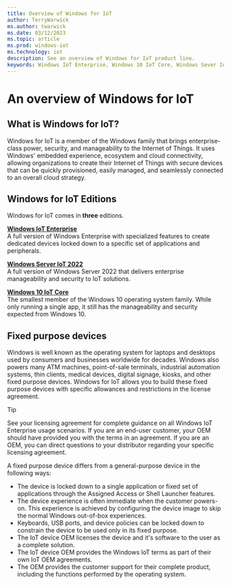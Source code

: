 ```yaml
---
title: Overview of Windows for IoT
author: TerryWarwick
ms.author: twarwick
ms.date: 03/12/2023
ms.topic: article
ms.prod: windows-iot
ms.technology: iot
description: See an overview of Windows for IoT product line.
keywords: Windows IoT Enterprise, Windows 10 IoT Core, Windows Sever IoT 2022
---
```


# An overview of Windows for IoT

## What is Windows for IoT?

Windows for IoT is a member of the Windows family that brings enterprise-class power, security, and manageability to the Internet of Things. It uses Windows' embedded experience, ecosystem and cloud connectivity, allowing organizations to create their Internet of Things with secure devices that can be quickly provisioned, easily managed, and seamlessly connected to an overall cloud strategy.  

## Windows for IoT Editions

Windows for IoT comes in **three** editions.

[**Windows IoT Enterprise**](/windows/iot/iot-enterprise/getting_started) </br> A full version of Windows Enterprise with specialized features to create dedicated devices locked down to a specific set of applications and peripherals.

[**Windows Server IoT 2022**](/windows/iot/server/windows-server) </br> A full version of Windows Server 2022 that delivers enterprise manageability and security to IoT solutions.  

[**Windows 10 IoT Core**](/windows/iot-core/windows-iot-core) </br> The smallest member of the Windows 10 operating system family. While only running a single app, it still has the manageability and security expected from Windows 10.  

## Fixed purpose devices

Windows is well known as the operating system for laptops and desktops used by consumers and businesses worldwide for decades. Windows also powers many ATM machines, point-of-sale terminals, industrial automation systems, thin clients, medical devices, digital signage, kiosks, and other fixed purpose devices. Windows for IoT allows you to build these fixed purpose devices with specific allowances and restrictions in the license agreement.

> [!TIP]
>
> See your licensing agreement for complete guidance on all Windows IoT Enterprise usage scenarios. If you are an end-user customer, your OEM should have provided you with the terms in an agreement. If you are an OEM, you can direct questions to your distributor regarding your specific licensing agreement.

A fixed purpose device differs from a general-purpose device in the following ways:

* The device is locked down to a single application or fixed set of applications through the Assigned Access or Shell Launcher features.
* The device experience is often immediate when the customer powers-on. This experience is achieved by configuring the device image to skip the normal Windows out-of-box experiences.
* Keyboards, USB ports, and device policies can be locked down to constrain the device to be used only in its fixed purpose.
* The IoT device OEM licenses the device and it's software to the user as a complete solution.
* The IoT device OEM provides the Windows IoT terms as part of their own IoT OEM agreements.
* The OEM provides the customer support for their complete product, including the functions performed by the operating system.
